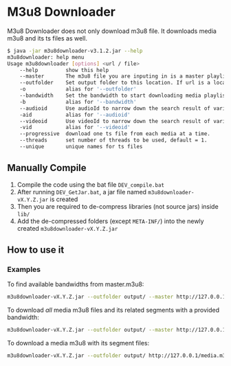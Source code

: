 # M3u8 Downloader
M3u8 Downloader does not only download m3u8 file. It downloads media m3u8 and its ts files as well.

```sh
$ java -jar m3u8downloader-v3.1.2.jar --help
m3u8downloader: help menu
Usage m3u8downloader [options] <url / file>
    --help         show this help
    --master       The m3u8 file you are inputing in is a master playlist
    --outfolder    Set output folder to this location. If url is a local file, then the m3u8 file MUST locate INSIDE the outfolder
    -o             alias for '--outfolder'
    --bandwidth    Set the bandwidth to start downloading media playlists from master playlist, use ',' to separate multiple bandwidths you wanna select (eg. -b 123,324)
    -b             alias for '--bandwidth'
    --audioid      Use audioId to narrow down the search result of variant streams
    -aid           alias for '--audioid'
    --videoid      Use videoId to narrow down the search result of variant streams
    -vid           alias for '--videoid'
    --progressive  download one ts file from each media at a time.
    --threads      set number of threads to be used, default = 1.
    --unique       unique names for ts files
```

## Manually Compile
1. Compile the code using the bat file `DEV_compile.bat`
2. After running `DEV_GetJar.bat`, a jar file named `m3u8downloader-vX.Y.Z.jar` is created
3. Then you are required to de-compress libraries (not source jars) inside `lib/`
4. Add the de-compressed folders (except `META-INF/`) into the newly created `m3u8downloader-vX.Y.Z.jar`

## How to use it
### Examples
To find available bandwidths from master.m3u8:
```sh
m3u8downloader-vX.Y.Z.jar --outfolder output/ --master http://127.0.0.1/master.m3u8
```

To download *all* media m3u8 files and its related segments with a provided bandwidth:
```sh
m3u8downloader-vX.Y.Z.jar --outfolder output/ --master http://127.0.0.1/master.m3u8 --bandwidth 12345
```

To download a media m3u8 with its segment files:
```sh
m3u8downloader-vX.Y.Z.jar --outfolder output/ http://127.0.0.1/media.m3u8
```
